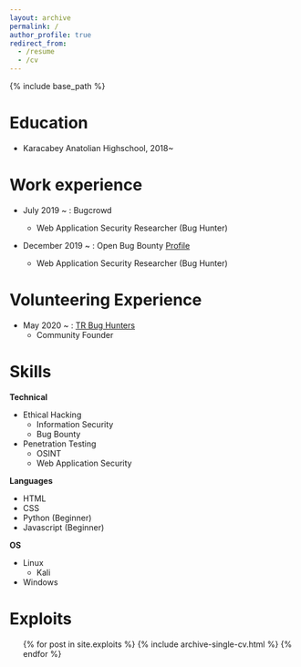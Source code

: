 ```yaml
---
layout: archive
permalink: /
author_profile: true
redirect_from:
  - /resume
  - /cv
---
```


{% include base_path %}

Education
======
* Karacabey Anatolian Highschool, 2018~



Work experience
======

* July 2019 ~ : Bugcrowd
  - Web Application Security Researcher (Bug Hunter)

* December 2019 ~ : Open Bug Bounty [Profile](https://www.openbugbounty.org/researchers/MertC/)
  - Web Application Security Researcher (Bug Hunter)


Volunteering Experience
======

* May 2020 ~ : [TR Bug Hunters](https://twitter.com/trbughunters)
  - Community Founder


Skills
======
**Technical**
* Ethical Hacking
  * Information Security
  * Bug Bounty
* Penetration Testing
  * OSINT
  * Web Application Security

**Languages**
* HTML
* CSS
* Python (Beginner)
* Javascript (Beginner)

**OS**
* Linux 
  * Kali
* Windows




  
Exploits
======
  <ul>{% for post in site.exploits %}
    {% include archive-single-cv.html %}
  {% endfor %}</ul>


